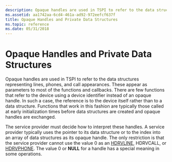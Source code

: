 ```yaml
---
description: Opaque handles are used in TSPI to refer to the data structures representing lines, phones, and call appearances.
ms.assetid: aa1742aa-6cd4-461a-ad92-972eefcf637f
title: Opaque Handles and Private Data Structures
ms.topic: reference
ms.date: 05/31/2018
---
```


# Opaque Handles and Private Data Structures

Opaque handles are used in TSPI to refer to the data structures representing lines, phones, and call appearances. These appear as parameters to most of the functions and callbacks. There are few functions that refer to the device using a device identifier instead of an opaque handle. In such a case, the reference is to the device itself rather than to a data structure. Functions that work in this fashion are typically those called at early initialization times before data structures are created and opaque handles are exchanged.

The service provider must decide how to interpret these handles. A service provider typically uses the pointer to its data structure or to the index into an array of data structures as its opaque handle. The only restriction is that the service provider cannot use the value 0 as an [HDRVLINE](hdrvline.md), HDRVCALL, or [HDRVPHONE](hdrvphone.md). The value 0 or **NULL** for a handle has a special meaning in some operations.

 

 



